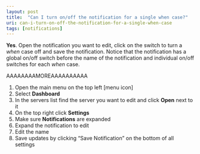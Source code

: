 ```yaml
---
layout: post
title:  "Can I turn on/off the notification for a single when case?"
uri: can-i-turn-on-off-the-notification-for-a-single-when-case
tags: [notifications]
---
```


**Yes**. Open the notification you want to edit, click on the switch to turn a _when_ case off and save the notification. Notice that the notification has a global on/off switch before the name of the notification and individual on/off switches for each _when_ case.

AAAAAAAAMOREAAAAAAAAAA

1.  Open the main menu on the top left \[menu icon\]
2.  Select **Dashboard**
3.  In the servers list find the server you want to edit and click **Open** next to it
4.  On the top right click **Settings**
5.  Make sure **Notifications** are expanded
6.  Expand the notification to edit
7.  Edit the name
8.  Save updates by clicking “Save Notification” on the bottom of all settings